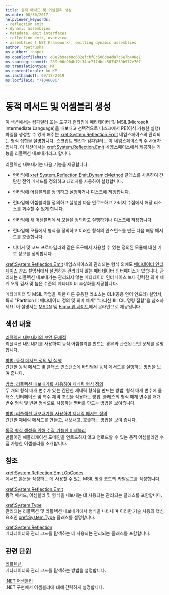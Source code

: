 ```yaml
---
title: 동적 메서드 및 어셈블리 생성
ms.date: 08/30/2017
helpviewer_keywords:
- reflection emit
- dynamic assemblies
- metadata, emit interfaces
- reflection emit, overview
- assemblies [.NET Framework], emitting dynamic assemblies
author: rpetrusha
ms.author: ronpet
ms.openlocfilehash: d8e2b9aeb8c632efcbf8c506da4da7c6e7b408e1
ms.sourcegitcommit: 289e06e904b72f34ac717dbcc5074239b977e707
ms.translationtype: MT
ms.contentlocale: ko-KR
ms.lasthandoff: 09/17/2019
ms.locfileid: "71046080"
---
```

# <a name="emitting-dynamic-methods-and-assemblies"></a>동적 메서드 및 어셈블리 생성

이 섹션에서는 컴파일러 또는 도구가 런타임에 메타데이터 및 MSIL(Microsoft Intermediate Language)을 내보내고 선택적으로 디스크에서 PE(이식 가능한 실행) 파일을 생성할 수 있게 해주는 <xref:System.Reflection.Emit> 네임스페이스의 관리되는 형식 집합을 설명합니다. 스크립트 엔진과 컴파일러는 이 네임스페이스의 주 사용자입니다. 이 섹션에서는 <xref:System.Reflection.Emit> 네임스페이스에서 제공하는 기능을 리플렉션 내보내기라고 합니다.  
  
리플렉션 내보내기는 다음 기능을 제공합니다.  
  
- 런타임에 <xref:System.Reflection.Emit.DynamicMethod> 클래스를 사용하여 간단한 전역 메서드를 정의하고 대리자를 사용하여 실행합니다.  
  
- 런타임에 어셈블리를 정의하고 실행하거나 디스크에 저장합니다.  
  
- 런타임에 어셈블리를 정의하고 실행한 다음 언로드하고 가비지 수집에서 해당 리소스를 회수할 수 있게 합니다.  
  
- 런타임에 새 어셈블리에서 모듈을 정의하고 실행하거나 디스크에 저장합니다.  
  
- 런타임에 모듈에서 형식을 정의하고 이러한 형식의 인스턴스를 만든 다음 해당 메서드를 호출합니다.  
  
- 디버거 및 코드 프로파일러와 같은 도구에서 사용할 수 있는 정의된 모듈에 대한 기호 정보를 정의합니다.  
  
<xref:System.Reflection.Emit> 네임스페이스의 관리되는 형식 외에도 [메타데이터 인터페이스](../unmanaged-api/metadata/metadata-interfaces.md) 참조 설명서에서 설명하는 관리되지 않는 메타데이터 인터페이스가 있습니다. 관리되는 리플렉션 내보내기는 관리되지 않는 메타데이터 인터페이스 보다 강력한 의미 체계 오류 검사 및 높은 수준의 메타데이터 추상화를 제공합니다.  
  
메타데이터 및 MSIL 작업을 위한 다른 유용한 리소스는 CLI(공용 언어 인프라) 설명서, 특히 "Partition II: 메타데이터 정의 및 의미 체계" "파티션 III: CIL 명령 집합"을 참조하세요. 이 설명서는 [MSDN](https://go.microsoft.com/fwlink/?LinkID=65555) 및 [Ecma 웹 사이트](https://go.microsoft.com/fwlink/?LinkId=116487)에서 온라인으로 제공됩니다.  
  
## <a name="in-this-section"></a>섹션 내용
  
[리플렉션 내보내기의 보안 문제점](security-issues-in-reflection-emit.md)  
리플렉션 내보내기를 사용하여 동적 어셈블리를 만드는 경우와 관련된 보안 문제를 설명합니다.  

[방법: 동적 메서드 정의 및 실행](how-to-define-and-execute-dynamic-methods.md)   
간단한 동적 메서드 및 클래스 인스턴스에 바인딩된 동적 메서드를 실행하는 방법을 보여 줍니다.

[방법: 리플렉션 내보내기를 사용하여 제네릭 형식 정의](how-to-define-a-generic-type-with-reflection-emit.md)   
두 개의 형식 매개 변수가 있는 간단한 제네릭 형식을 만드는 방법, 형식 매개 변수에 클래스, 인터페이스 및 특수 제약 조건을 적용하는 방법, 클래스의 형식 매개 변수를 매개 변수 형식 및 반환 형식으로 사용하는 멤버를 만드는 방법을 보여줍니다.

[방법: 리플렉션 내보내기를 사용하여 제네릭 메서드 정의](how-to-define-a-generic-method-with-reflection-emit.md)   
간단한 제네릭 메서드를 만들고, 내보내고, 호출하는 방법을 보여 줍니다.

[동적 형식 생성을 위해 수집 가능한 어셈블리](collectible-assemblies.md)   
만들어진 애플리케이션 도메인을 언로드하지 않고 언로드할 수 있는 동적 어셈블리인 수집 가능한 어셈블리를 소개합니다.
  
## <a name="reference"></a>참조  

<xref:System.Reflection.Emit.OpCodes>  
메서드 본문을 작성하는 데 사용할 수 있는 MSIL 명령 코드의 카탈로그를 작성합니다.  
  
<xref:System.Reflection.Emit>  
동적 메서드, 어셈블리 및 형식을 내보내는 데 사용되는 관리되는 클래스를 포함합니다.  
  
<xref:System.Type>  
관리되는 리플렉션 및 리플렉션 내보내기에서 형식을 나타내며 이러한 기술 사용의 핵심 요소인 <xref:System.Type> 클래스를 설명합니다.  
  
<xref:System.Reflection>  
메타데이터와 관리 코드를 탐색하는 데 사용되는 관리되는 클래스를 포함합니다.  
  
## <a name="related-sections"></a>관련 단원  

[리플렉션](reflection.md)  
메타데이터와 관리 코드를 탐색하는 방법을 설명합니다.  
  
[.NET 어셈블리](../../standard/assembly/index.md)  
.NET 구현에서 어셈블리에 대해 간략하게 설명합니다.
